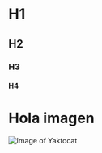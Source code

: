 # H1
## H2
### H3
#### H4

# Hola imagen
![Image of Yaktocat](https://octodex.github.com/images/yaktocat.png)


